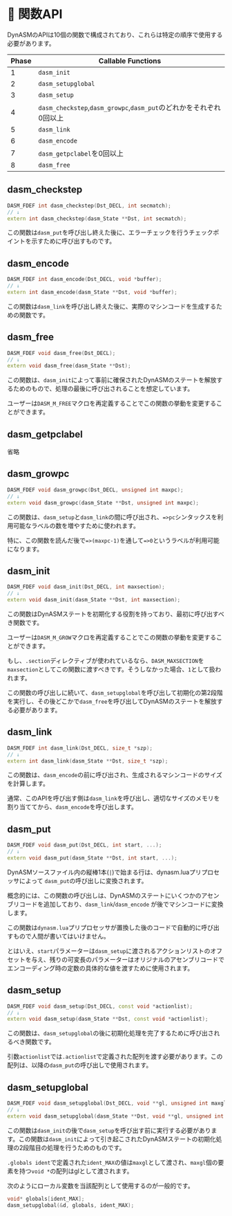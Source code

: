 # 🧪 関数API

DynASMのAPIは10個の関数で構成されており、これらは特定の順序で使用する必要があります。

Phase | Callable Functions
-- | -- 
1 | `dasm_init`
2 | `dasm_setupglobal`
3 | `dasm_setup`
4 | `dasm_checkstep`,`dasm_growpc`,`dasm_put`のどれかをそれぞれ0回以上
5 | `dasm_link`
6 | `dasm_encode`
7 | `dasm_getpclabel`を0回以上
8 | `dasm_free`

## dasm_checkstep

```cpp
DASM_FDEF int dasm_checkstep(Dst_DECL, int secmatch);
// ↓
extern int dasm_checkstep(dasm_State **Dst, int secmatch);
```

この関数は`dasm_put`を呼び出し終えた後に、エラーチェックを行うチェックポイントを示すために呼び出すものです。

## dasm_encode

```cpp
DASM_FDEF int dasm_encode(Dst_DECL, void *buffer);
// ↓
extern int dasm_encode(dasm_State **Dst, void *buffer);
```

この関数は`dasm_link`を呼び出し終えた後に、実際のマシンコードを生成するための関数です。

## dasm_free

```cpp
DASM_FDEF void dasm_free(Dst_DECL);
// ↓
extern void dasm_free(dasm_State **Dst);
```

この関数は、`dasm_init`によって事前に確保されたDynASMのステートを解放するためのもので、処理の最後に呼び出されることを想定しています。

ユーザーは`DASM_M_FREE`マクロを再定義することでこの関数の挙動を変更することができます。

## dasm_getpclabel

省略

## dasm_growpc

```cpp
DASM_FDEF void dasm_growpc(Dst_DECL, unsigned int maxpc);
// ↓
extern void dasm_growpc(dasm_State **Dst, unsigned int maxpc);
```

この関数は、`dasm_setup`と`dasm_link`の間に呼び出され、`=>pc`シンタックスを利用可能なラベルの数を増やすために使われます。

特に、この関数を読んだ後で`=>(maxpc-1)`を通して`=>0`というラベルが利用可能になります。

## dasm_init

```cpp
DASM_FDEF void dasm_init(Dst_DECL, int maxsection);
// ↓
extern void dasm_init(dasm_State **Dst, int maxsection);
```

この関数はDynASMステートを初期化する役割を持っており、最初に呼び出すべき関数です。

ユーザーは`DASM_M_GROW`マクロを再定義することでこの関数の挙動を変更することができます。

もし、`.section`ディレクティブが使われているなら、`DASM_MAXSECTION`を`maxsection`としてこの関数に渡すべきです。そうしなかった場合、`1`として扱われます。

この関数の呼び出しに続いて、`dasm_setupglobal`を呼び出して初期化の第2段階を実行し、その後どこかで`dasm_free`を呼び出してDynASMのステートを解放する必要があります。

## dasm_link

```cpp
DASM_FDEF int dasm_link(Dst_DECL, size_t *szp);
// ↓
extern int dasm_link(dasm_State **Dst, size_t *szp);
```

この関数は、`dasm_encode`の前に呼び出され、生成されるマシンコードのサイズを計算します。

通常、このAPIを呼び出す側は`dasm_link`を呼び出し、適切なサイズのメモリを割り当ててから、`dasm_encode`を呼び出します。

## dasm_put

```cpp
DASM_FDEF void dasm_put(Dst_DECL, int start, ...);
// ↓
extern void dasm_put(dasm_State **Dst, int start, ...);
```

DynASMソースファイル内の縦棒1本(`|`)で始まる行は、dynasm.luaプリプロセッサによって `dasm_put`の呼び出しに変換されます。

概念的には、この関数の呼び出しは、DynASMのステートにいくつかのアセンブリコードを追加しており、`dasm_link`/`dasm_encode` が後でマシンコードに変換します。

この関数は`dynasm.lua`プリプロセッサが置換した後のコードで自動的に呼び出すもので人間が書いてはいけません。 

とはいえ、`start`パラメーターは`dasm_setup`に渡されるアクションリストのオフセットを与え、残りの可変長のパラメーターはオリジナルのアセンブリコードでエンコーディング時の定数の具体的な値を渡すために使用されます。

## dasm_setup

```cpp
DASM_FDEF void dasm_setup(Dst_DECL, const void *actionlist);
// ↓
extern void dasm_setup(dasm_State **Dst, const void *actionlist);
```

この関数は、`dasm_setupglobal`の後に初期化処理を完了するために呼び出されるべき関数です。

引数`actionlist`では`.actionlist`で定義された配列を渡す必要があります。この配列は、以降の`dasm_put`の呼び出しで使用されます。

## dasm_setupglobal

```cpp
DASM_FDEF void dasm_setupglobal(Dst_DECL, void **gl, unsigned int maxgl);
// ↓
extern void dasm_setupglobal(dasm_State **Dst, void **gl, unsigned int maxgl);
```

この関数は`dasm_init`の後で`dasm_setup`を呼び出す前に実行する必要があります。この関数は`dasm_init`によって引き起こされたDynASMステートの初期化処理の2段階目の処理を行うためのものです。


`.globals ident`で定義された`ident_MAX`の値は`maxgl`として渡され、`maxgl`個の要素を持つ`void *`の配列はglとして渡されます。

次のようにローカル変数を当該配列として使用するのが一般的です。

```cpp
void* globals[ident_MAX];
dasm_setupglobal(&d, globals, ident_MAX);
```
